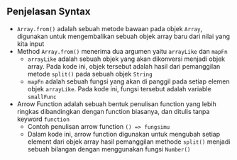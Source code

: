 ## Penjelasan Syntax
  - `Array.from()` adalah sebuah metode bawaan pada objek `Array`, digunakan untuk mengembalikan sebuah objek array baru dari nilai yang kita input
  - Method `Array.from()` menerima dua argumen yaitu `arrayLike` dan `mapFn`
    - `arrayLike` adalah sebuah objek yang akan dikonversi menjadi objek array. Pada kode ini, objek tersebut adalah hasil dari pemanggilan metode `split()` pada sebuah objek `String`
    - `mapFn` adalah sebuah fungsi yang akan di panggil pada setiap elemen objek `arrayLike`. Pada kode ini, fungsi tersebut adalah variable `smallFunc`
  - Arrow Function adalah sebuah bentuk penulisan function yang lebih ringkas dibandingkan dengan function biasanya, dan ditulis tanpa keyword `function`
    - Contoh penulisan arrow function `() => fungsimu`
    - Dalam kode ini, arrow function digunakan untuk mengubah setiap element dari objek array hasil pemanggilan methode `split()` menjadi sebuah bilangan dengan menggunakan fungsi `Number()`